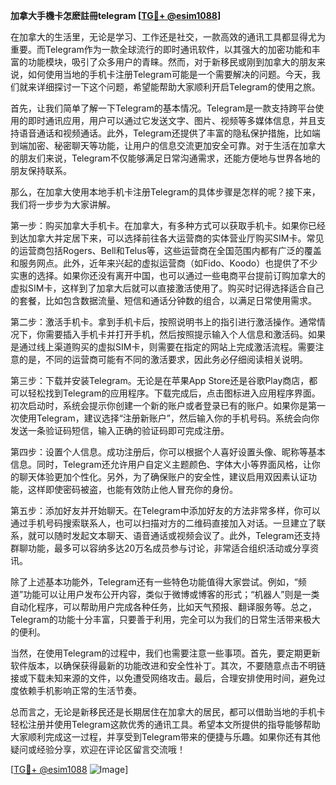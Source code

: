 **加拿大手機卡怎麽註冊telegram [[TG💪+ @esim1088](https://t.me/s/esim1088)]**

在加拿大的生活里，无论是学习、工作还是社交，一款高效的通讯工具都显得尤为重要。而Telegram作为一款全球流行的即时通讯软件，以其强大的加密功能和丰富的功能模块，吸引了众多用户的青睐。然而，对于新移民或刚到加拿大的朋友来说，如何使用当地的手机卡注册Telegram可能是一个需要解决的问题。今天，我们就来详细探讨一下这个问题，希望能帮助大家顺利开启Telegram的使用之旅。

首先，让我们简单了解一下Telegram的基本情况。Telegram是一款支持跨平台使用的即时通讯应用，用户可以通过它发送文字、图片、视频等多媒体信息，并且支持语音通话和视频通话。此外，Telegram还提供了丰富的隐私保护措施，比如端到端加密、秘密聊天等功能，让用户的信息交流更加安全可靠。对于生活在加拿大的朋友们来说，Telegram不仅能够满足日常沟通需求，还能方便地与世界各地的朋友保持联系。

那么，在加拿大使用本地手机卡注册Telegram的具体步骤是怎样的呢？接下来，我们将一步步为大家讲解。

第一步：购买加拿大手机卡。在加拿大，有多种方式可以获取手机卡。如果你已经到达加拿大并定居下来，可以选择前往各大运营商的实体营业厅购买SIM卡。常见的运营商包括Rogers、Bell和Telus等，这些运营商在全国范围内都有广泛的覆盖和服务网点。此外，近年来兴起的虚拟运营商（如Fido、Koodo）也提供了不少实惠的选择。如果你还没有离开中国，也可以通过一些电商平台提前订购加拿大的虚拟SIM卡，这样到了加拿大后就可以直接激活使用了。购买时记得选择适合自己的套餐，比如包含数据流量、短信和通话分钟数的组合，以满足日常使用需求。

第二步：激活手机卡。拿到手机卡后，按照说明书上的指引进行激活操作。通常情况下，你需要插入手机卡并打开手机，然后按照提示输入个人信息和激活码。如果是通过线上渠道购买的虚拟SIM卡，则需要在指定的网站上完成激活流程。需要注意的是，不同的运营商可能有不同的激活要求，因此务必仔细阅读相关说明。

第三步：下载并安装Telegram。无论是在苹果App Store还是谷歌Play商店，都可以轻松找到Telegram的应用程序。下载完成后，点击图标进入应用程序界面。初次启动时，系统会提示你创建一个新的账户或者登录已有的账户。如果你是第一次使用Telegram，建议选择“注册新账户”，然后输入你的手机号码。系统会向你发送一条验证码短信，输入正确的验证码即可完成注册。

第四步：设置个人信息。成功注册后，你可以根据个人喜好设置头像、昵称等基本信息。同时，Telegram还允许用户自定义主题颜色、字体大小等界面风格，让你的聊天体验更加个性化。另外，为了确保账户的安全性，建议启用双因素认证功能，这样即使密码被盗，也能有效防止他人冒充你的身份。

第五步：添加好友并开始聊天。在Telegram中添加好友的方法非常多样，你可以通过手机号码搜索联系人，也可以扫描对方的二维码直接加入对话。一旦建立了联系，就可以随时发起文本聊天、语音通话或视频会议了。此外，Telegram还支持群聊功能，最多可以容纳多达20万名成员参与讨论，非常适合组织活动或分享资讯。

除了上述基本功能外，Telegram还有一些特色功能值得大家尝试。例如，“频道”功能可以让用户发布公开内容，类似于微博或博客的形式；“机器人”则是一类自动化程序，可以帮助用户完成各种任务，比如天气预报、翻译服务等。总之，Telegram的功能十分丰富，只要善于利用，完全可以为我们的日常生活带来极大的便利。

当然，在使用Telegram的过程中，我们也需要注意一些事项。首先，要定期更新软件版本，以确保获得最新的功能改进和安全性补丁。其次，不要随意点击不明链接或下载未知来源的文件，以免遭受网络攻击。最后，合理安排使用时间，避免过度依赖手机影响正常的生活节奏。

总而言之，无论是新移民还是长期居住在加拿大的居民，都可以借助当地的手机卡轻松注册并使用Telegram这款优秀的通讯工具。希望本文所提供的指导能够帮助大家顺利完成这一过程，并享受到Telegram带来的便捷与乐趣。如果你还有其他疑问或经验分享，欢迎在评论区留言交流哦！

[[TG💪+ @esim1088](https://t.me/s/esim1088) ![Image](https://i.postimg.cc/4NQfJmqS/Snipaste-2025-05-13-00-14-12.png)]